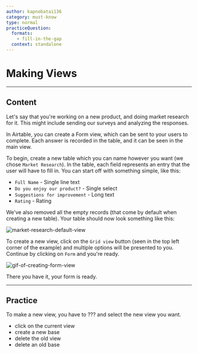 ```yaml
---
author: kapnobatai136
category: must-know
type: normal
practiceQuestion:
  formats:
    - fill-in-the-gap
  context: standalone
---
```


# Making Views


---

## Content

Let's say that you're working on a new product, and doing market research for it. This might include sending our surveys and analyzing the responses.

In Airtable, you can create a Form view, which can be sent to your users to complete. Each answer is recorded in the table, and it can be seen in the main view.

To begin, create a new table which you can name however you want (we chose `Market Research`). In the table, each field represents an entry that the user will have to fill in. You can start off with something simple, like this:

- `Full Name` - Single line text
- `Do you enjoy our product?` - Single select
- `Suggestions for improvement` - Long text
- `Rating` - Rating

We've also removed all the empty records (that come by default when creating a new table). Your table should now look something like this:

![market-research-default-view](https://img.enkipro.com/da168653a70b0ed40339718a814006bf.png)

To create a new view, click on the `Grid view` button (seen in the top left corner of the example) and multiple options will be presented to you. Continue by clicking on `Form` and you're ready.

![gif-of-creating-form-view](https://img.enkipro.com/79701d7ddb8aac122de40038a99b237e.gif)

There you have it, your form is ready.


---

## Practice

To make a new view, you have to ??? and select the new view you want.

- click on the current view
- create a new base
- delete the old view
- delete an old base
